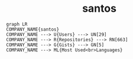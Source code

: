 <h1 align="center">santos</h1>

```mermaid
graph LR
COMPANY_NAME{santos}
COMPANY_NAME ---> U{Users} ---> UN[29]
COMPANY_NAME ---> R{Repositories} ---> RN[663]
COMPANY_NAME ---> G{Gists} ---> GN[5]
COMPANY_NAME ---> ML{Most Used<br>Languages}
```

